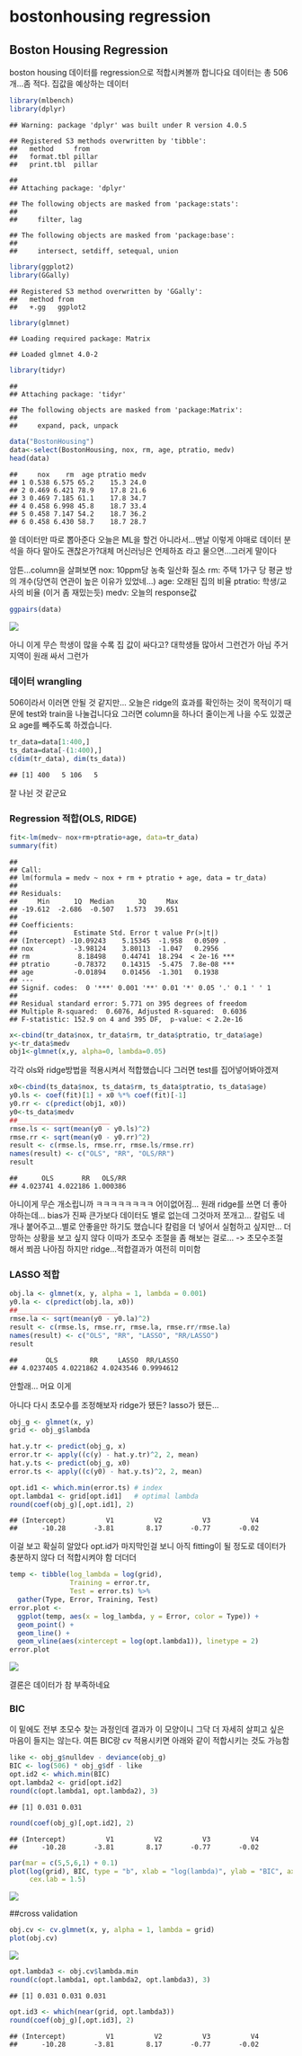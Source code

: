 bostonhousing regression
================

## Boston Housing Regression

boston housing 데이터를 regression으로 적합시켜볼까 합니다요 데이터는 총 506개…좀 적다. 집값을 예상하는
데이터

``` r
library(mlbench)
library(dplyr)
```

    ## Warning: package 'dplyr' was built under R version 4.0.5

    ## Registered S3 methods overwritten by 'tibble':
    ##   method     from  
    ##   format.tbl pillar
    ##   print.tbl  pillar

    ## 
    ## Attaching package: 'dplyr'

    ## The following objects are masked from 'package:stats':
    ## 
    ##     filter, lag

    ## The following objects are masked from 'package:base':
    ## 
    ##     intersect, setdiff, setequal, union

``` r
library(ggplot2)
library(GGally)
```

    ## Registered S3 method overwritten by 'GGally':
    ##   method from   
    ##   +.gg   ggplot2

``` r
library(glmnet)
```

    ## Loading required package: Matrix

    ## Loaded glmnet 4.0-2

``` r
library(tidyr)
```

    ## 
    ## Attaching package: 'tidyr'

    ## The following objects are masked from 'package:Matrix':
    ## 
    ##     expand, pack, unpack

``` r
data("BostonHousing")
data<-select(BostonHousing, nox, rm, age, ptratio, medv)
head(data)
```

    ##     nox    rm  age ptratio medv
    ## 1 0.538 6.575 65.2    15.3 24.0
    ## 2 0.469 6.421 78.9    17.8 21.6
    ## 3 0.469 7.185 61.1    17.8 34.7
    ## 4 0.458 6.998 45.8    18.7 33.4
    ## 5 0.458 7.147 54.2    18.7 36.2
    ## 6 0.458 6.430 58.7    18.7 28.7

쓸 데이터만 따로 뽑아준다 오늘은 ML을 할건 아니라서…맨날 이렇게 야매로 데이터 분석을 하다 말아도 괜찮은가?대체 머신러닝은
언제하죠 라고 물으면…그러게 말이다

암튼…column을 살펴보면 nox: 10ppm당 농축 일산화 질소 rm: 주택 1가구 당 평균 방의 개수(당연히 연관이 높은
이유가 있었네…) age: 오래된 집의 비율 ptratio: 학생/교사의 비율 (이거 좀 재밌는듯) medv: 오늘의
response값

``` r
ggpairs(data)
```

![](bostonreg_files/figure-gfm/unnamed-chunk-2-1.png)<!-- -->

아니 이게 무슨 학생이 많을 수록 집 값이 싸다고? 대학생들 많아서 그런건가 아님 주거 지역이 원래 싸서 그런가

### 데이터 wrangling

506이라서 이러면 안될 것 같지만… 오늘은 ridge의 효과를 확인하는 것이 목적이기 때문에 test와 train을 나눌겁니다요
그러면 column을 하나더 줄이는게 나을 수도 있겠군요 age를 빼주도록 하겠습니다.

``` r
tr_data=data[1:400,]
ts_data=data[-(1:400),]
c(dim(tr_data), dim(ts_data))
```

    ## [1] 400   5 106   5

잘 나뉜 것 같군요

### Regression 적합(OLS, RIDGE)

``` r
fit<-lm(medv~ nox+rm+ptratio+age, data=tr_data)
summary(fit)
```

    ## 
    ## Call:
    ## lm(formula = medv ~ nox + rm + ptratio + age, data = tr_data)
    ## 
    ## Residuals:
    ##     Min      1Q  Median      3Q     Max 
    ## -19.612  -2.686  -0.507   1.573  39.651 
    ## 
    ## Coefficients:
    ##              Estimate Std. Error t value Pr(>|t|)    
    ## (Intercept) -10.09243    5.15345  -1.958   0.0509 .  
    ## nox          -3.98124    3.80113  -1.047   0.2956    
    ## rm            8.18498    0.44741  18.294  < 2e-16 ***
    ## ptratio      -0.78372    0.14315  -5.475  7.8e-08 ***
    ## age          -0.01894    0.01456  -1.301   0.1938    
    ## ---
    ## Signif. codes:  0 '***' 0.001 '**' 0.01 '*' 0.05 '.' 0.1 ' ' 1
    ## 
    ## Residual standard error: 5.771 on 395 degrees of freedom
    ## Multiple R-squared:  0.6076, Adjusted R-squared:  0.6036 
    ## F-statistic: 152.9 on 4 and 395 DF,  p-value: < 2.2e-16

``` r
x<-cbind(tr_data$nox, tr_data$rm, tr_data$ptratio, tr_data$age)
y<-tr_data$medv
obj1<-glmnet(x,y, alpha=0, lambda=0.05)
```

각각 ols와 ridge방법을 적용시켜서 적합했습니다 그러면 test를 집어넣어봐야겠져

``` r
x0<-cbind(ts_data$nox, ts_data$rm, ts_data$ptratio, ts_data$age)
y0.ls <- coef(fit)[1] + x0 %*% coef(fit)[-1]
y0.rr <- c(predict(obj1, x0))  
y0<-ts_data$medv
##_______________________
rmse.ls <- sqrt(mean(y0 - y0.ls)^2)
rmse.rr <- sqrt(mean(y0 - y0.rr)^2)
result <- c(rmse.ls, rmse.rr, rmse.ls/rmse.rr)
names(result) <- c("OLS", "RR", "OLS/RR")
result
```

    ##      OLS       RR   OLS/RR 
    ## 4.023741 4.022186 1.000386

아니이게 무슨 개소립니까 ㅋㅋㅋㅋㅋㅋㅋㅋ 어이없어짐… 원래 ridge를 쓰면 더 좋아야하는데… bias가 진짜 큰가보다 데이터도
별로 없는데 그것마저 쪼개고… 칼럼도 네 개나 붙어주고…별로 안좋을만 하기도 했습니다 칼럼을 더 넣어서 실험하고 싶지만… 더
망하는 상황을 보고 싶지 않다 이따가 초모수 조절을 좀 해보는 걸로… -\> 초모수조절 해서 쬐끔 나아짐 하지만
ridge…적합결과가 여전히 미미함

### LASSO 적합

``` r
obj.la <- glmnet(x, y, alpha = 1, lambda = 0.001) 
y0.la <- c(predict(obj.la, x0)) 
##_________________________
rmse.la <- sqrt(mean(y0 - y0.la)^2)
result <- c(rmse.ls, rmse.rr, rmse.la, rmse.rr/rmse.la)
names(result) <- c("OLS", "RR", "LASSO", "RR/LASSO")
result
```

    ##       OLS        RR     LASSO  RR/LASSO 
    ## 4.0237405 4.0221862 4.0243546 0.9994612

안할래… 머요 이게

아니다 다시 초모수를 조정해보자 ridge가 됐든? lasso가 됐든…

``` r
obj_g <- glmnet(x, y)
grid <- obj_g$lambda

hat.y.tr <- predict(obj_g, x)
error.tr <- apply((c(y) - hat.y.tr)^2, 2, mean)
hat.y.ts <- predict(obj_g, x0)
error.ts <- apply((c(y0) - hat.y.ts)^2, 2, mean)
```

``` r
opt.id1 <- which.min(error.ts) # index
opt.lambda1 <- grid[opt.id1]   # optimal lambda
round(coef(obj_g)[,opt.id1], 2) 
```

    ## (Intercept)          V1          V2          V3          V4 
    ##      -10.28       -3.81        8.17       -0.77       -0.02

이걸 보고 확실히 알았다 opt.id가 마지막인걸 보니 아직 fitting이 될 정도로 데이터가 충분하지 않다 더 적합시켜야 함
더더더

``` r
temp <- tibble(log_lambda = log(grid), 
               Training = error.tr,
               Test = error.ts) %>%
  gather(Type, Error, Training, Test) 
error.plot <- 
  ggplot(temp, aes(x = log_lambda, y = Error, color = Type)) + 
  geom_point() + 
  geom_line() +
  geom_vline(aes(xintercept = log(opt.lambda1)), linetype = 2)
error.plot
```

![](bostonreg_files/figure-gfm/unnamed-chunk-9-1.png)<!-- -->

결론은 데이터가 참 부족하네요

### BIC

이 밑에도 전부 초모수 찾는 과정인데 결과가 이 모양이니 그닥 더 자세히 살피고 싶은 마음이 들지는 않는다. 여튼 BIC랑 cv
적용시키면 아래와 같이 적합시키는 것도 가능함

``` r
like <- obj_g$nulldev - deviance(obj_g)
BIC <- log(506) * obj_g$df - like
opt.id2 <- which.min(BIC)
opt.lambda2 <- grid[opt.id2]
round(c(opt.lambda1, opt.lambda2), 3)
```

    ## [1] 0.031 0.031

``` r
round(coef(obj_g)[,opt.id2], 2) 
```

    ## (Intercept)          V1          V2          V3          V4 
    ##      -10.28       -3.81        8.17       -0.77       -0.02

``` r
par(mar = c(5,5,6,1) + 0.1)
plot(log(grid), BIC, type = "b", xlab = "log(lambda)", ylab = "BIC", axes = T,
     cex.lab = 1.5)
```

![](bostonreg_files/figure-gfm/unnamed-chunk-11-1.png)<!-- -->

\#\#cross validation

``` r
obj.cv <- cv.glmnet(x, y, alpha = 1, lambda = grid)
plot(obj.cv)
```

![](bostonreg_files/figure-gfm/unnamed-chunk-12-1.png)<!-- -->

``` r
opt.lambda3 <- obj.cv$lambda.min
round(c(opt.lambda1, opt.lambda2, opt.lambda3), 3)
```

    ## [1] 0.031 0.031 0.031

``` r
opt.id3 <- which(near(grid, opt.lambda3))
round(coef(obj_g)[,opt.id3], 2)
```

    ## (Intercept)          V1          V2          V3          V4 
    ##      -10.28       -3.81        8.17       -0.77       -0.02
